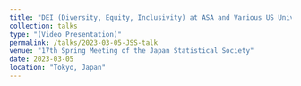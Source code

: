 ```yaml
---
title: "DEI (Diversity, Equity, Inclusivity) at ASA and Various US Universities"
collection: talks
type: "(Video Presentation)"
permalink: /talks/2023-03-05-JSS-talk
venue: "17th Spring Meeting of the Japan Statistical Society"
date: 2023-03-05
location: "Tokyo, Japan"
---
```

